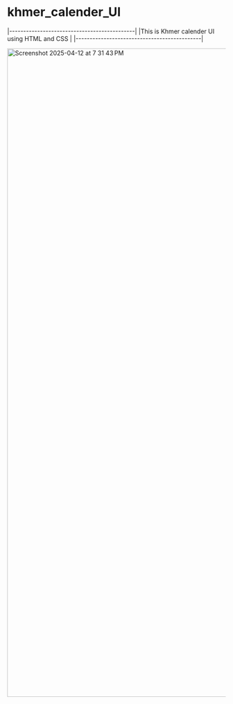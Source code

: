 # khmer_calender_UI
|---------------------------------------------|
|This is Khmer calender UI using HTML and CSS |
|---------------------------------------------|

<img width="1496" alt="Screenshot 2025-04-12 at 7 31 43 PM" src="https://github.com/user-attachments/assets/080c92a8-7df2-44d7-a38e-1baf2cabc4ee" />
